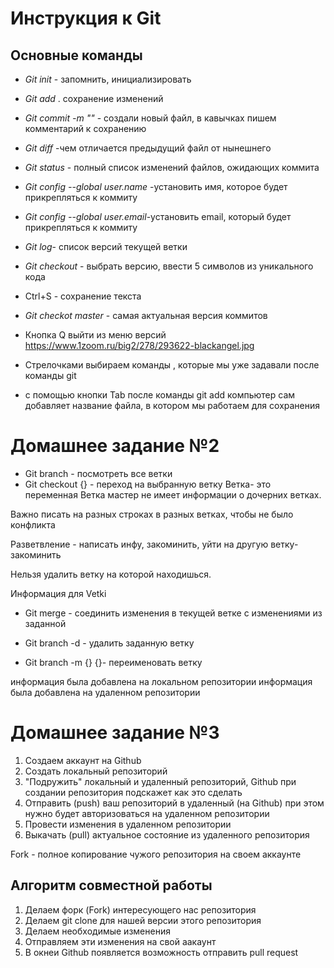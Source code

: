 # Инструкция к Git

## Основные команды

*  *Git init* - запомнить, инициализировать
*  *Git add* . сохранение изменений
* *Git commit -m ""* - создали новый файл, в кавычках пишем комментарий к сохранению
* *Git diff* -чем отличается предыдущий файл от нынешнего
* *Git status* - полный список изменений файлов, ожидающих коммита
* *Git config --global user.name* -установить имя, которое будет прикрепляться к коммиту 
* *Git config --global user.email*-установить email, который будет прикрепляться к коммиту
* *Git log*- список версий текущей ветки
* *Git checkout* - выбрать версию, ввести 5 символов из уникального кода
* Ctrl+S - cохранение текста
* *Git checkot master* - самая актуальная версия коммитов
* Кнопка Q выйти из меню версий
https://www.1zoom.ru/big2/278/293622-blackangel.jpg

* Стрелочками выбираем команды , которые мы уже задавали после команды git
* с помощью кнопки Tab после команды git add компьютер сам добавляет название файла,  в котором мы работаем для сохранения

# Домашнее задание №2
* Git branch - посмотреть все ветки
* Git checkout {} - переход на выбранную ветку
Ветка- это переменная 
Ветка мастер не имеет информации о дочерних ветках.

 Важно писать на разных строках в разных ветках, чтобы не было конфликта


Разветвление - написать инфу, закоминить, уйти на другую ветку-закоминить

Нельзя удалить ветку на которой находишься.


Информация для Vetki

* Git merge - соединить изменения в текущей ветке с изменениями из заданной
* Git branch -d - удалить заданную ветку

* Git branch -m {} {}- переименовать ветку

информация была добавлена на локальном репозитории
информация была добавлена на удаленном репозитории

# Домашнее задание №3
 
 1. Создаем аккаунт на Github
 2. Создать локальный репозиторий
 3. "Подружить" локальный и удаленный репозиторий, Github при создании репозитория подскажет как это сделать
 4. Отправить (push) ваш репозиторий в удаленный (на Github) при этом нужно будет авторизоваться на удаленном репозитории
 5. Провести изменения в удаленном репозитории
 6. Выкачать (pull) актуальное состояние из удаленного репозитория

 Fork - полное копирование чужого репозитория на своем аккаунте 

 ## Алгоритм совместной работы
 1. Делаем форк (Fork) интересующего нас репозитория 
 2. Делаем git clone для нашей версии этого репозитория
 3. Делаем необходимые изменения
 4. Отправляем эти изменения на свой аакаунт 
 5. В окнеи Github появляется возможность отправить pull request